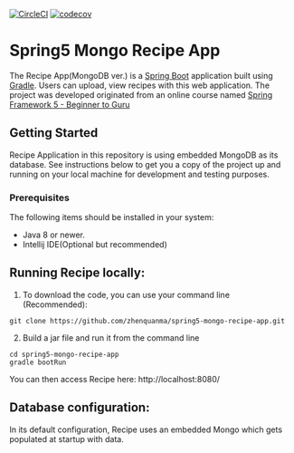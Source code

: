 [![CircleCI](https://circleci.com/gh/zhenquanma/spring5-mongo-recipe-app.svg?style=svg)](https://circleci.com/gh/zhenquanma/spring5-mongo-recipe-app)
[![codecov](https://codecov.io/gh/zhenquanma/spring5-mongo-recipe-app/branch/master/graph/badge.svg)](https://codecov.io/gh/zhenquanma/spring5-mongo-recipe-app)

# Spring5 Mongo Recipe App 


The Recipe App(MongoDB ver.) is a [Spring Boot](https://spring.io/guides/gs/spring-boot) application built using [Gradle](https://gradle.org/). Users can upload, view recipes with this web application. The project was developed originated from an online course named [Spring Framework 5 - Beginner to Guru](https://go.springframework.guru/spring-framework-5-online-course)

## Getting Started
Recipe Application in this repository is using embedded MongoDB as its database.
See instructions below to get you a copy of the project up and running on your local machine for development and testing purposes.

### Prerequisites
The following items should be installed in your system:
* Java 8 or newer.
* Intellij IDE(Optional but recommended)


## Running Recipe locally:
1. To download the code, you can use your command line (Recommended):
```
git clone https://github.com/zhenquanma/spring5-mongo-recipe-app.git
```
2. Build a jar file and run it from the command line
```
cd spring5-mongo-recipe-app
gradle bootRun
```

You can then access Recipe here: http://localhost:8080/

## Database configuration:
In its default configuration, Recipe uses an embedded Mongo which gets populated at startup with data. 
